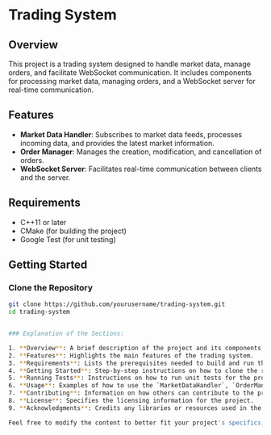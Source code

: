 # Trading System

## Overview

This project is a trading system designed to handle market data, manage orders, and facilitate WebSocket communication. It includes components for processing market data, managing orders, and a WebSocket server for real-time communication.

## Features

- **Market Data Handler**: Subscribes to market data feeds, processes incoming data, and provides the latest market information.
- **Order Manager**: Manages the creation, modification, and cancellation of orders.
- **WebSocket Server**: Facilitates real-time communication between clients and the server.

## Requirements

- C++11 or later
- CMake (for building the project)
- Google Test (for unit testing)

## Getting Started

### Clone the Repository

```bash
git clone https://github.com/yourusername/trading-system.git
cd trading-system


### Explanation of the Sections:

1. **Overview**: A brief description of the project and its components.
2. **Features**: Highlights the main features of the trading system.
3. **Requirements**: Lists the prerequisites needed to build and run the project.
4. **Getting Started**: Step-by-step instructions on how to clone the repository, build the project, and run the application.
5. **Running Tests**: Instructions on how to run unit tests for the project.
6. **Usage**: Examples of how to use the `MarketDataHandler`, `OrderManager`, and `WebSocketServer` classes.
7. **Contributing**: Information on how others can contribute to the project.
8. **License**: Specifies the licensing information for the project.
9. **Acknowledgments**: Credits any libraries or resources used in the project.

Feel free to modify the content to better fit your project's specifics, such as the repository URL, additional features, or any other relevant information.